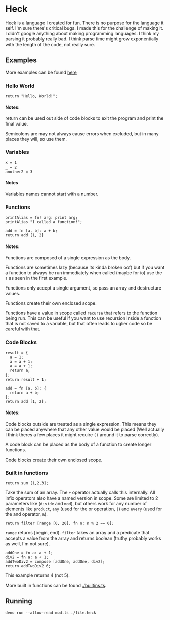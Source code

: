 # Heck

Heck is a language I created for fun. There is no purpose for the language it self. I'm sure there's critical bugs. I made this for the challenge of making it. I didn't google anything about making programming languages. I think my parsing it probably really bad. I think parse time might grow exponentially with the length of the code, not really sure.

## Examples

More examples can be found [here](./examples)

### Hello World
```
return "Hello, World!";
```

#### Notes:
return can be used out side of code blocks to exit the program and print the final value.

Semicolons are may not always cause errors when excluded, but in many places they will, so use them.

### Variables
```
x = 1
_ = 2
another2 = 3
```

#### Notes
Variables names cannot start with a number.

### Functions
```
printAlias = fn! arg: print arg;
printAlias "I called a function!";
```
```
add = fn [a, b]: a + b;
return add [1, 2]
```

#### Notes:
Functions are composed of a single expression as the body.

Functions are sometimes lazy (because its kinda broken oof) but if you want a function to always be run immediately when called (maybe for io) use the `!` as seen in the first example.

Functions only accept a single argument, so pass an array and destructure values.

Functions create their own enclosed scope.

Functions have a value in scope called `recurse` that refers to the function being run. This can be useful if you want to use recursion inside a function that is not saved to a variable, but that often leads to uglier code so be careful with that.

### Code Blocks
```
result = {
  a = 1;
  a = a + 1;
  a = a + 1;
  return a;
};
return result + 1;
```
```
add = fn [a, b]: {
  return a + b;
};
return add [1, 2];
```

#### Notes:
Code blocks outside are treated as a single expression. This means they can be placed anywhere that any other value would be placed (Well actually I think theres a few places it might require `()` around it to parse correctly).

A code block can be placed as the body of a function to create longer functions.

Code blocks create their own enclosed scope.

### Built in functions

```
return sum [1,2,3];
```
Take the sum of an array. The `+` operator actually calls this internally. All infix operators also have a named version in scope. Some are limited to 2 parameters like (`divide` and `mod`), but others work for any number of elements like `product`, `any` (used for the or operation, `|`) and `every` (used for the and operator, `&`).
```
return filter [range [0, 20], fn n: n % 2 == 0];
```
`range` returns [begin, end).
`filter` takes an array and a predicate that accepts a value from the array and returns boolean (truthy probably works as well, I'm not sure).
```
addOne = fn a: a + 1;
div2 = fn a: a + 1;
addTwoDiv2 = compose [addOne, addOne, div2];
return addTwoDiv2 6;
```
This example returns 4 (not 5).

More built in functions can be found [./builtins.ts](./builtins.ts).

## Running

`deno run --allow-read mod.ts ./file.heck`
